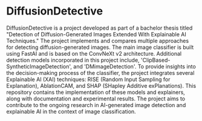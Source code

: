 # DiffusionDetective

DiffusionDetective is a project developed as part of a bachelor thesis titled "Detection of Diffusion-Generated Images Extended With Explainable AI Techniques." The project implements and compares multiple approaches for detecting diffusion-generated images. The main image classifier is built using FastAI and is based on the ConvNeXt v2 architecture. Additional detection models incorporated in this project include, 'ClipBased-SyntheticImageDetection', and 'DMimageDetection'. To provide insights into the decision-making process of the classifier, the project integrates several Explainable AI (XAI) techniques: RISE (Random Input Sampling for Explanation), AblationCAM, and SHAP (SHapley Additive exPlanations). This repository contains the implementation of these models and explainers, along with documentation and experimental results. The project aims to contribute to the ongoing research in AI-generated image detection and explainable AI in the context of image classification.
